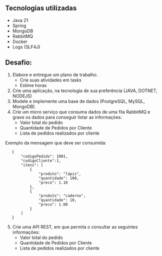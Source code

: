 ## Tecnologias utilizadas

* Java 21
* Spring 
* MongoDB
* RabbitMQ
* Docker
* Logs (SLF4J)





## Desafio:
1. Elabore e entregue um plano de trabalho.
   - Crie suas atividades em tasks
   - Estime horas
2. Crie uma aplicação, na tecnologia de sua preferência (JAVA, DOTNET, NODEJS)
3. Modele e implemente uma base de dados (PostgreSQL, MySQL, MongoDB).
4. Crie um micro serviço que consuma dados de uma fila RabbitMQ e grave os dados para conseguir listar as informações:
   - Valor total do pedido
   - Quantidade de Pedidos por Cliente
   - Lista de pedidos realizados por cliente

Exemplo da mensagem que deve ser consumida:

```
   {
       "codigoPedido": 1001,
       "codigoCliente":1,
       "itens": [
           {
               "produto": "lápis",
               "quantidade": 100,
               "preco": 1.10
           },
           {
               "produto": "caderno",
               "quantidade": 10,
               "preco": 1.00
           }
       ]
   }
```


5. Crie uma API REST, em que permita o consultar as seguintes informações:
   - Valor total do pedido
   - Quantidade de Pedidos por Cliente
   - Lista de pedidos realizados por cliente
   

